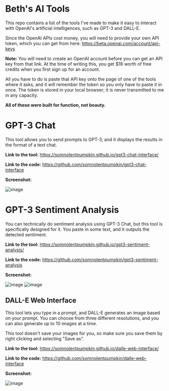 # Beth's AI Tools
This repo contains a list of the tools I've made to make it easy to interact with OpenAI's artificial intelligences, such as GPT-3 and DALL-E.

Since the OpenAI APIs cost money, you will need to provide your own API token, which you can get from here: https://beta.openai.com/account/api-keys

**Note:** You will need to create an OpenAI account before you can get an API key from that link. At the time of writing this, you get $18 worth of free credits when you first sign up for an account.

All you have to do is paste that API key onto the page of one of the tools where it asks, and it will remember the token so you only have to paste it in once. The token is stored in your local browser; it is never transmitted to me in any capacity.

**All of these were built for function, not beauty.**

# GPT-3 Chat
This tool allows you to send prompts to GPT-3, and it displays the results in the format of a text chat.

**Link to the tool:** https://somnolentpumpkin.github.io/gpt3-chat-interface/

**Link to the code:** https://github.com/somnolentpumpkin/gpt3-chat-interface

**Screenshot:**

![image](https://user-images.githubusercontent.com/16698761/204412506-b1a1d2ef-8bbf-41d6-9e33-e85b037f1c87.png)

# GPT-3 Sentiment Analysis
You can technically do sentiment analysis using GPT-3 Chat, but this tool is specifically designed for it. You paste in some text, and it outputs the detected sentiment.

**Link to the tool:** https://somnolentpumpkin.github.io/gpt3-sentiment-analysis/

**Link to the code:** https://github.com/somnolentpumpkin/gpt3-sentiment-analysis

**Screenshot:**

![image](https://user-images.githubusercontent.com/16698761/204412954-0a681cd9-1cb3-4c93-b023-2b04c5cb5c13.png)
![image](https://user-images.githubusercontent.com/16698761/204413230-b748d8d0-fd85-4052-8e29-997f7eb54bbf.png)

## DALL-E Web Interface
This tool lets you type in a prompt, and DALL-E generates an image based on your prompt. You can choose from three different resolutions, and you can also generate up to 10 images at a time.

This tool doesn't save your images for you, so make sure you save them by right clicking and selecting "Save as".

**Link to the tool:** https://somnolentpumpkin.github.io/dalle-web-interface/

**Link to the code:** https://github.com/somnolentpumpkin/dalle-web-interface

**Screenshot:**

![image](https://user-images.githubusercontent.com/16698761/204413794-24e9a52a-73c3-4434-93bb-ce4c70514f92.png)
